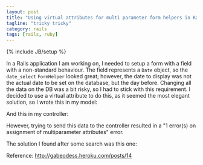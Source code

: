 ```yaml
---
layout: post
title: "Using virtual attributes for multi parameter form helpers in Rails"
tagline: "tricky tricky"
category: rails 
tags: [rails, ruby]
---
```

{% include JB/setup %}

In a Rails application I am working on, I needed to setup a form with a field with a non-standard behaviour. The field represents a `Date` object, so the `date_select` `FormHelper` looked great; however, the date to display was not the actual date to be set on the database, but the day before. Changing all the data on the DB was a bit risky, so I had to stick with this requirement.
I decided to use a virtual attribute to do this, as it seemed the most elegant solution, so I wrote this in my model:

<script src="https://gist.github.com/1321926.js"> </script>

And this in my controller:

<script src="https://gist.github.com/1321928.js"> </script>

However, trying to send this data to the controller resulted in a "1 error(s) on assignment of multiparameter attributes" error.

The solution I found after some search was this one:

<script src="https://gist.github.com/1321930.js"> </script>

Reference:
<a href="http://gabeodess.heroku.com/posts/14">http://gabeodess.heroku.com/posts/14</a>
